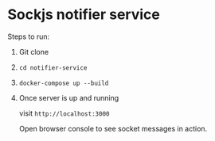# Sockjs notifier service

Steps to run:

1. Git clone

2. `cd notifier-service`

3. `docker-compose up --build`

4. Once server is up and running

    visit `http://localhost:3000`

    Open browser console to see socket messages in action.

